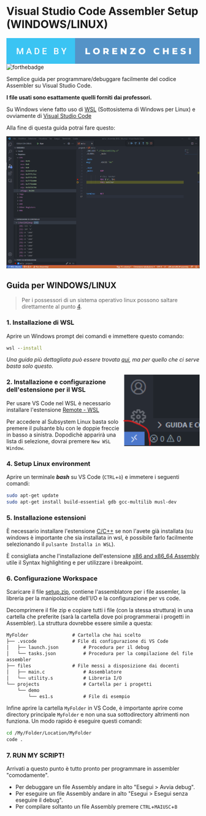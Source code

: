 # Visual Studio Code Assembler Setup (**WINDOWS/LINUX**)

<img align="left" src="./docs/made-by-lorenzo-chesi.svg" hight="50">

![forthebadge](https://forthebadge.com/images/badges/contains-17-coffee-cups.svg)

Semplice guida per programmare/debuggare facilmente del codice Assembler su Visual Studio Code.

**I file usati sono esattamente quelli forniti dai professori.**

Su Windows viene fatto uso di [WSL](https://docs.microsoft.com/it-it/windows/wsl/) (Sottosistema di Windows per Linux) e ovviamente di [Visual Studio Code](https://code.visualstudio.com/)

Alla fine di questa guida potrai fare questo:

<img alt="VSCode Setup" src="./docs/vscode-setup.png" width="700">

## Guida per **WINDOWS/LINUX**
> Per i possessori di un sistema operativo linux possono saltare direttamente al punto [4](#4-setup-linux-environment).

### 1. Installazione di WSL
Aprire un Windows prompt dei comandi e immettere questo comando:
```cmd
wsl --install
```
_Una guida più dettagliata può essere trovata [qui](https://docs.microsoft.com/it-it/windows/wsl/install), ma per quello che ci serve basta solo questo._

<img align="right" alt="WSL Button" src="./docs/wsl.png" width="200">

### 2. Installazione e configurazione dell'estensione per il WSL

Per usare VS Code nel WSL è necessario installare l'estensione [Remote - WSL](https://marketplace.visualstudio.com/items?itemName=ms-vscode-remote.remote-wsl)

Per accedere al Subsystem Linux basta solo premere il pulsante blu con le doppie freccie in basso a sinistra. Dopodichè apparirà una lista di selezione, dovrai premere `New WSL Window`.

### 4. Setup Linux environment

Aprire un terminale **_bash_** su VS Code (`CTRL`+`ò`) e immetere i seguenti comandi:
```bash
sudo apt-get update
sudo apt-get install build-essential gdb gcc-multilib musl-dev
```

### 5. Installazione estensioni

È necessario installare l'estensione [C/C++](https://marketplace.visualstudio.com/items?itemName=ms-vscode.cpptools) se non l'avete già installata (su windows è importante che sia installata in wsl, è possibile farlo facilmente selezionando il `pulsante Installa in WSL`).

È consigliata anche l'installazione dell'estensione [x86 and x86_64 Assembly](https://marketplace.visualstudio.com/items?itemName=13xforever.language-x86-64-assembly) utile il Syntax highlighting e per utilizzare i breakpoint.

### 6. Configurazione Workspace

Scaricare il file [setup.zip](./setup.zip), contiene l'assemblatore per i file assemler, la libreria per la manipolazione dell'I/O e la configurazione per vs code.

Decomprimere il file zip e copiare tutti i file (con la stessa struttura) in una cartella che preferite (sarà la cartella dove poi programmerai i progetti in Assembler). La struttura dovrebbe essere simile a questa:
```
MyFolder				# Cartella che hai scelto
├── .vscode				# File di configurazione di VS Code
│   ├── launch.json			# Procedura per il debug
│   └── tasks.json			# Procedura per la compilazione del file assembler
├── files				# File messi a disposizione dai docenti
│   ├── main.c				# Assemblatore
│   └── utility.s			# Libreria I/O
└── projects				# Cartella per i progetti
    └── demo
	    └── es1.s			# File di esempio
```

Infine aprire la cartella `MyFolder` in VS Code, è importante aprire come directory principale `MyFolder` e non una sua sottodirectory altrimenti non funziona.
Un modo rapido è eseguire questi comandi:

```bash
cd /My/Folder/Location/MyFolder
code .
```

### 7. RUN MY SCRIPT!

Arrivati a questo punto è tutto pronto per programmare in assembler "comodamente".

- Per debuggare un file Assembly andare in alto "Esegui > Avvia debug".
- Per eseguire un file Assembly andare in alto "Esegui > Esegui senza eseguire il debug".
- Per compilare soltanto un file Assembly premere `CTRL`+`MAIUSC`+`B`